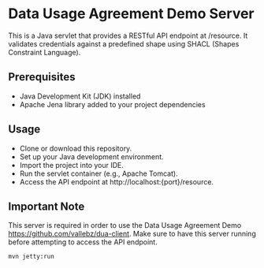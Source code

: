 # Data Usage Agreement Demo Server
This is a Java servlet that provides a RESTful API endpoint at /resource. It validates credentials against a predefined shape using SHACL (Shapes Constraint Language).

## Prerequisites

- Java Development Kit (JDK) installed
- Apache Jena library added to your project dependencies

## Usage

- Clone or download this repository.
- Set up your Java development environment.
- Import the project into your IDE.
- Run the servlet container (e.g., Apache Tomcat).
- Access the API endpoint at http://localhost:{port}/resource.

## Important Note

This server is required in order to use the Data Usage Agreement Demo https://github.com/vallebz/dua-client. Make sure to have this server running before attempting to access the API endpoint.

```sh
mvn jetty:run
```